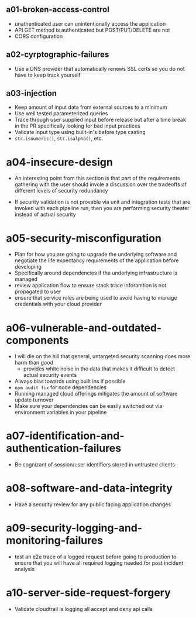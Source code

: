 ## a01-broken-access-control
- unathenticated user can unintentionally access the application
- API GET method is authenticated but POST/PUT/DELETE are not
- CORS configuration

## a02-cyrptographic-failures
- Use a DNS provider that automatically renews SSL certs so you do not have to keep track yourself

## a03-injection
- Keep amount of input data from external sources to a minimum
- Use well tested parameterized queries
- Trace through user supplied input before release but after a time break in the PR specifically looking for bad input practices
- Validate input type using built-in's before type casting 
- ```str.isnumeric()```, ```str.isalpha()```, etc.

# a04-insecure-design
- An interesting point from this section is that part of the requirements gathering with the user should invole a discussion over the tradeoffs of different levels of security redundancy

- If security validation is not provable via unit and integration tests that are invoked with each pipeline run, then you are performing security theater instead of actual security

# a05-security-misconfiguration
- Plan for how you are going to upgrade the underlying software and negotiate the life expectancy requirements of the application before developing 
- Specifically around dependencies if the underlying infrastructure is managed
- review application flow to ensure stack trace inforamtion is not propagated to user
- ensure that service roles are being used to avoid having to manage credentials with your cloud provider

# a06-vulnerable-and-outdated-components
- I will die on the hill that general, untargeted security scanning does more harm than good
  - provides white noise in the data that makes it difficult to detect actual security events 
- Always bias towards using built ins if possible
- ```npm audit fix``` for node dependencies
- Running managed cloud offerings mitigates the amount of software update turnover
- Make sure your dependencies can be easily switched out via environment variables in your pipeline

# a07-identification-and-authentication-failures
- Be cognizant of session/user identifiers stored in untrusted clients

# a08-software-and-data-integrity
- Have a security review for any public facing application changes

# a09-security-logging-and-monitoring-failures
- test an e2e trace of a logged request before going to production to ensure that you will have all required logging needed for post incident analysis

# a10-server-side-request-forgery
- Validate cloudtrail is logging all accept and deny api calls
